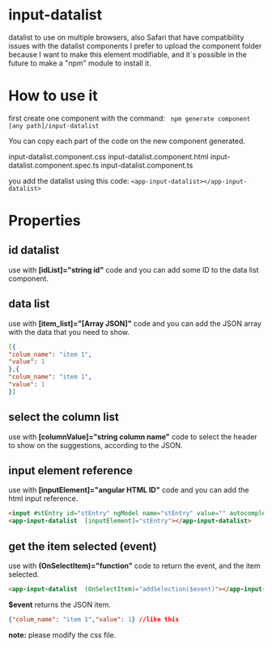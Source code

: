 # input-datalist
datalist to use on multiple browsers, also Safari that have compatibility issues with the datalist components
I prefer to upload the component folder because I want to make this element modifiable, and it´s possible in the future to make a "npm" module to install it.

# How to use it
 first create one component with the command:
 ` npm generate component [any path]/input-datalist`
 
You can copy each part of the code on the new component generated.
>  
input-datalist.component.css
input-datalist.component.html
input-datalist.component.spec.ts
input-datalist.component.ts

you add the datalist using this code:
`<app-input-datalist></app-input-datalist>`
# Properties
## id datalist 
use with **[idList]="string id"** code and you can add some ID to the data list component.
## data list
use with **[item_list]="[Array JSON]"** code and you can add the JSON array with the data that you need to show.
```json
[{
"colum_name": "item 1",
"value": 1
},{
"colum_name": "item 1",
"value": 1
}]
```
## select the column list
use with **[columnValue]="string column name"** code to select the header to show on the suggestions, according to the JSON.
## input element reference
use with **[inputElement]="angular HTML ID"** code and you can add the html input reference.
```html
<input #stEntry id="stEntry" ngModel name="stEntry" value="" autocomplete="off">
<app-input-datalist  [inputElement]="stEntry"></app-input-datalist>
```
## get the item selected (event)
use with **(OnSelectItem)="function"** code to return the event, and the item selected.
```html
<app-input-datalist  (OnSelectItem)="addSelection($event)"></app-input-datalist>
```
**$event** returns the JSON item.
```json
{"colum_name": "item 1","value": 1} //like this
```
**note:** please modify the css file.
